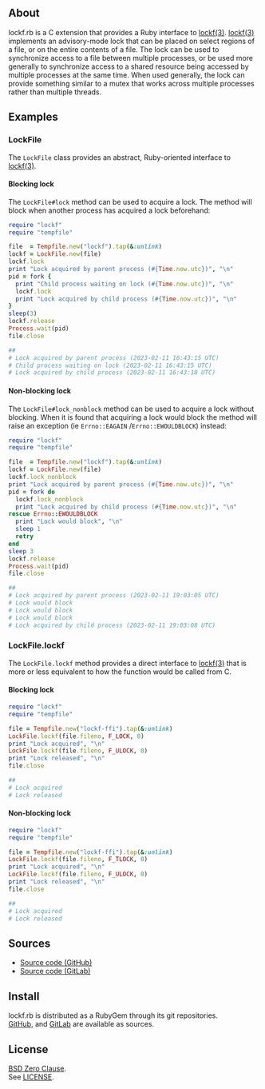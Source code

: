 ## About

lockf.rb is a C extension that provides a Ruby interface to
[lockf(3)](https://man.freebsd.org/cgi/man.cgi?query=lockf&sektion=3).
[lockf(3)](https://man.freebsd.org/cgi/man.cgi?query=lockf&sektion=3)
implements an advisory-mode lock that can be placed on select regions
of a file, or on the entire contents of a file. The lock can be used to
synchronize access to a file between multiple processes, or be used
more generally to synchronize access to a shared resource being accessed
by multiple processes at the same time. When used generally, the lock can
provide something similar to a mutex that works across multiple processes
rather than multiple threads.

## Examples

### LockFile

The `LockFile` class provides an abstract, Ruby-oriented interface to
[lockf(3)](https://man.freebsd.org/cgi/man.cgi?query=lockf&sektion=3).

#### Blocking lock

The `LockFile#lock` method can be used to acquire a lock. The method will
block when another process has acquired a lock beforehand:

```ruby
require "lockf"
require "tempfile"

file  = Tempfile.new("lockf").tap(&:unlink)
lockf = LockFile.new(file)
lockf.lock
print "Lock acquired by parent process (#{Time.now.utc})", "\n"
pid = fork {
  print "Child process waiting on lock (#{Time.now.utc})", "\n"
  lockf.lock
  print "Lock acquired by child process (#{Time.now.utc})", "\n"
}
sleep(3)
lockf.release
Process.wait(pid)
file.close

##
# Lock acquired by parent process (2023-02-11 16:43:15 UTC)
# Child process waiting on lock (2023-02-11 16:43:15 UTC)
# Lock acquired by child process (2023-02-11 16:43:18 UTC)
```

#### Non-blocking lock

The `LockFile#lock_nonblock` method can be used to acquire a lock
without blocking. When it is found that acquiring a lock would block
the method will raise an exception (ie `Errno::EAGAIN` /`Errno::EWOULDBLOCK`)
instead:

```ruby
require "lockf"
require "tempfile"

file  = Tempfile.new("lockf").tap(&:unlink)
lockf = LockFile.new(file)
lockf.lock_nonblock
print "Lock acquired by parent process (#{Time.now.utc})", "\n"
pid = fork do
  lockf.lock_nonblock
  print "Lock acquired by child process (#{Time.now.utc})", "\n"
rescue Errno::EWOULDBLOCK
  print "Lock would block", "\n"
  sleep 1
  retry
end
sleep 3
lockf.release
Process.wait(pid)
file.close

##
# Lock acquired by parent process (2023-02-11 19:03:05 UTC)
# Lock would block
# Lock would block
# Lock would block
# Lock acquired by child process (2023-02-11 19:03:08 UTC)
```

### LockFile.lockf

The `LockFile.lockf` method provides a direct interface to
[lockf(3)](https://man.freebsd.org/cgi/man.cgi?query=lockf&sektion=3)
that is more or less equivalent to how the function would be called
from C.

#### Blocking lock

```ruby
require "lockf"
require "tempfile"

file = Tempfile.new("lockf-ffi").tap(&:unlink)
LockFile.lockf(file.fileno, F_LOCK, 0)
print "Lock acquired", "\n"
LockFile.lockf(file.fileno, F_ULOCK, 0)
print "Lock released", "\n"
file.close

##
# Lock acquired
# Lock released
```

#### Non-blocking lock

```ruby
require "lockf"
require "tempfile"

file = Tempfile.new("lockf-ffi").tap(&:unlink)
LockFile.lockf(file.fileno, F_TLOCK, 0)
print "Lock acquired", "\n"
LockFile.lockf(file.fileno, F_ULOCK, 0)
print "Lock released", "\n"
file.close

##
# Lock acquired
# Lock released
```

## Sources

* [Source code (GitHub)](https://github.com/0x1eef/lockf.rb#readme)
* [Source code (GitLab)](https://gitlab.com/0x1eef/lockf.rb#about)

## Install

lockf.rb is distributed as a RubyGem through its git repositories. <br>
[GitHub](https://github.com/0x1eef/lockf.rb),
and
[GitLab](https://gitlab.com/0x1eef/lockf.rb)
are available as sources.

## License

[BSD Zero Clause](https://choosealicense.com/licenses/0bsd/).
<br>
See [LICENSE](./LICENSE).

